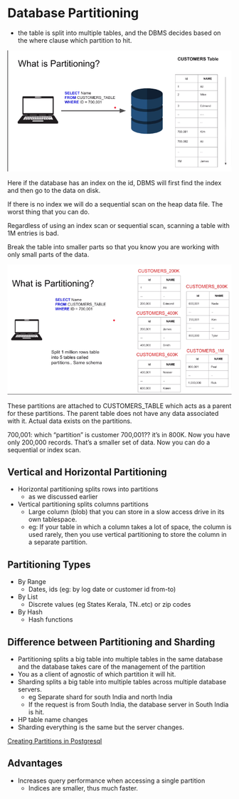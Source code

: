 # Database Partitioning

- the table is split into multiple tables, and the DBMS decides based on the where clause which partition to hit.

![Untitled](Database%20Partitioning%207e027e521e2f45c5995425410bbf65b9/Untitled.png)

Here if the database has an index on the id, DBMS will first find the index and then go to the data on disk. 

If there is no index we will do a sequential scan on the heap data file. The worst thing that you can do.

Regardless of using an index scan or sequential scan, scanning a table with 1M entries is bad.

Break the table into smaller parts so that you know you are working with only small parts of the data.

![Untitled](Database%20Partitioning%207e027e521e2f45c5995425410bbf65b9/Untitled%201.png)

These partitions are attached to CUSTOMERS_TABLE which acts as a parent for these partitions. The parent table does not have any data associated with it. Actual data exists on the partitions.

700,001: which “partition” is customer 700,001?? it’s in 800K. Now you have only 200,000 records. That’s a smaller set of data. Now you can do a sequential or index scan.

## Vertical and Horizontal Partitioning

- Horizontal partitioning splits rows into partitions
    - as we discussed earlier
- Vertical partitioning splits columns partitions
    - Large column (blob) that you can store in a slow access drive in its own tablespace.
    - eg: If your table in which a column takes a lot of space, the column is used rarely, then you use vertical partitioning to store the column in a separate partition.

## Partitioning Types

- By Range
    - Dates, ids (eg: by log date or customer id from-to)
- By List
    - Discrete values (eg States Kerala, TN..etc) or zip codes
- By Hash
    - Hash functions

## Difference between Partitioning and Sharding

- Partitioning splits a big table into multiple tables in the same database and the database takes care of the management of the partition
- You as a client of agnostic of which partition it will hit.
- Sharding splits a big table into multiple tables across multiple database servers.
    - eg Separate shard for south India and north India
    - If the request is from South India, the database server in South India is hit.
- HP table name changes
- Sharding everything is the same but the server changes.

[Creating Partitions in Postgresql](Database%20Partitioning%207e027e521e2f45c5995425410bbf65b9/Creating%20Partitions%20in%20Postgresql%204dec18b2656b461fa1ab34905b9cd0eb.md)

## Advantages

- Increases query performance when accessing a single partition
    - Indices are smaller, thus much faster.